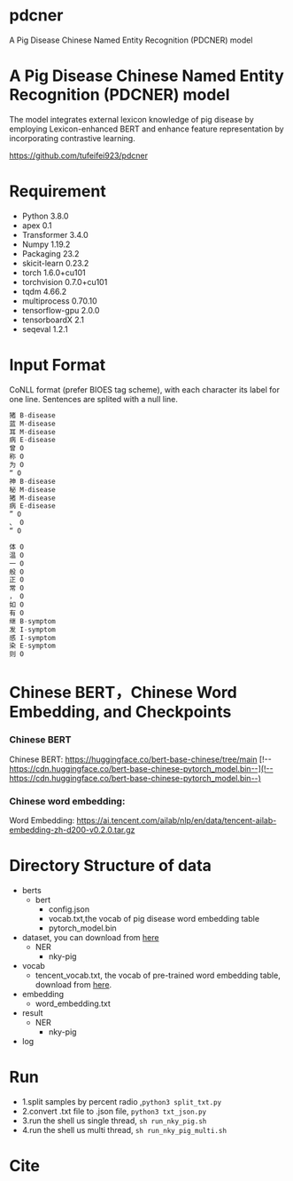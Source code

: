 # pdcner
 A Pig Disease Chinese Named Entity Recognition (PDCNER) model

 #    A Pig Disease Chinese Named Entity Recognition (PDCNER) model

The model integrates external lexicon knowledge of pig disease by employing Lexicon-enhanced BERT and enhance feature representation by incorporating contrastive learning.

https://github.com/tufeifei923/pdcner

# Requirement

* Python 3.8.0
* apex 0.1
* Transformer 3.4.0
* Numpy 1.19.2
* Packaging 23.2
* skicit-learn 0.23.2
* torch 1.6.0+cu101
* torchvision  0.7.0+cu101
* tqdm 4.66.2
* multiprocess 0.70.10
* tensorflow-gpu 2.0.0
* tensorboardX 2.1
* seqeval 1.2.1

# Input Format

CoNLL format (prefer BIOES tag scheme), with each character its label for one line. Sentences are splited with a null line.

```cpp
猪 B-disease
蓝 M-disease
耳 M-disease
病 E-disease
曾 O
称 O
为 O
“ O
神 B-disease
秘 M-disease
猪 M-disease
病 E-disease
” O
、 O
“ O

体 O
温 O
一 O
般 O
正 O
常 O
， O
如 O
有 O
继 B-symptom
发 I-symptom
感 I-symptom
染 E-symptom
则 O
```

# Chinese BERT，Chinese Word Embedding, and Checkpoints

### Chinese BERT

Chinese BERT: https://huggingface.co/bert-base-chinese/tree/main [!--https://cdn.huggingface.co/bert-base-chinese-pytorch_model.bin--](!--https://cdn.huggingface.co/bert-base-chinese-pytorch_model.bin--)

### Chinese word embedding:

Word Embedding: https://ai.tencent.com/ailab/nlp/en/data/tencent-ailab-embedding-zh-d200-v0.2.0.tar.gz



# Directory Structure of data

* berts
  * bert
    * config.json
    * vocab.txt,the vocab of pig disease word embedding table
    * pytorch_model.bin
* dataset, you can download from [here](https://drive.google.com/file/d/1QUn7ssSah2KbFQkWZEL5LWENpyqT2TM0/view?usp=sharing)
  * NER
    * nky-pig   
* vocab
  * tencent_vocab.txt, the vocab of pre-trained word embedding table, download from [here](https://drive.google.com/file/d/1UmtbCSPVrXBX_y4KcovCknJFu9bXXp12/view?usp=sharing).
* embedding
  * word_embedding.txt
* result
  * NER
    * nky-pig  
* log

# Run

* 1.split samples by percent radio ,`python3 split_txt.py`
* 2.convert .txt file to .json file, `python3 txt_json.py`
* 3.run the shell us single thread, `sh run_nky_pig.sh`
* 4.run the shell us multi thread, `sh run_nky_pig_multi.sh`



# Cite

```

```

